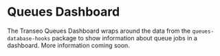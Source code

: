 # Queues Dashboard 
The Transeo Queues Dashboard wraps around the data from the `queues-database-hooks` package to show information about queue jobs in a dashboard. More information coming soon.